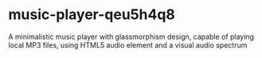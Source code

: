 # music-player-qeu5h4q8
A minimalistic music player with glassmorphism design, capable of playing local MP3 files, using HTML5 audio element and a visual audio spectrum

